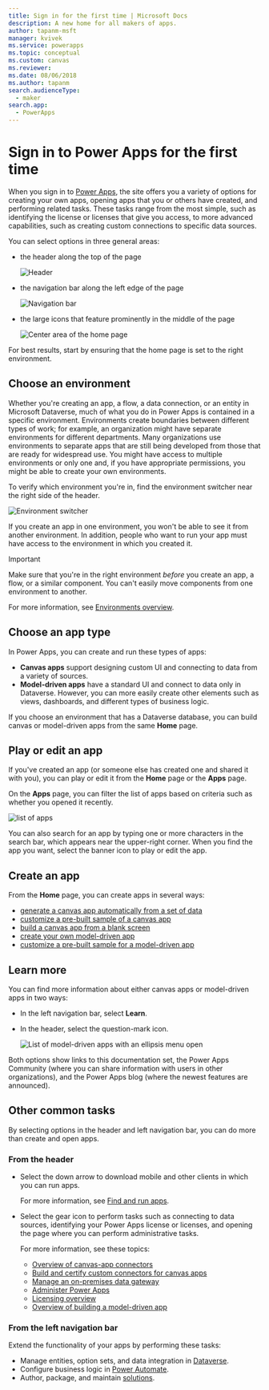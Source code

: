```yaml
---
title: Sign in for the first time | Microsoft Docs
description: A new home for all makers of apps.
author: tapanm-msft
manager: kvivek
ms.service: powerapps
ms.topic: conceptual
ms.custom: canvas
ms.reviewer: 
ms.date: 08/06/2018
ms.author: tapanm
search.audienceType: 
  - maker
search.app: 
  - PowerApps
---
```

# Sign in to Power Apps for the first time

When you sign in to [Power Apps](https://make.powerapps.com?utm_source=padocs&utm_medium=linkinadoc&utm_campaign=referralsfromdoc), the site offers you a variety of options for creating your own apps, opening apps that you or others have created, and performing related tasks. These tasks range from the most simple, such as identifying the license or licenses that give you access, to more advanced capabilities, such as creating custom connections to specific data sources.

You can select options in three general areas:

- the header along the top of the page

    ![Header](media/intro-maker-portal/header.png)

- the navigation bar along the left edge of the page

    ![Navigation bar](media/intro-maker-portal/nav-bar.png)

- the large icons that feature prominently in the middle of the page

    ![Center area of the home page](media/intro-maker-portal/center-area.png)

For best results, start by ensuring that the home page is set to the right environment.

## Choose an environment

Whether you're creating an app, a flow, a data connection, or an entity in Microsoft Dataverse, much of what you do in Power Apps is contained in a specific environment. Environments create boundaries between different types of work; for example, an organization might have separate environments for different departments. Many organizations use environments to separate apps that are still being developed from those that are ready for widespread use. You might have access to multiple environments or only one and, if you have appropriate permissions, you might be able to create your own environments.

To verify which environment you're in, find the environment switcher near the right side of the header.

![Environment switcher](media/intro-maker-portal/environment-switcher.png)

If you create an app in one environment, you won't be able to see it from another environment. In addition, people who want to run your app must have access to the environment in which you created it.

> [!IMPORTANT]
> Make sure that you're in the right environment *before* you create an app, a flow, or a similar component. You can't easily move components from one environment to another.

For more information, see [Environments overview](../../administrator/environments-overview.md).

## Choose an app type

In Power Apps, you can create and run these types of apps:

- **Canvas apps** support designing custom UI and connecting to data from a variety of sources.
- **Model-driven apps** have a standard UI and connect to data only in Dataverse. However, you can more easily create other elements such as views, dashboards, and different types of business logic.

If you choose an environment that has a Dataverse database, you can build canvas or model-driven apps from the same **Home** page.

## Play or edit an app

If you've created an app (or someone else has created one and shared it with you), you can play or edit it from the **Home** page or the **Apps** page.

On the **Apps** page, you can filter the list of apps based on criteria such as whether you opened it recently.

![list of apps](./media/intro-maker-portal/find-apps.png)

You can also search for an app by typing one or more characters in the search bar, which appears near the upper-right corner. When you find the app you want, select the banner icon to play or edit the app.

## Create an app

From the **Home** page, you can create apps in several ways:

- [generate a canvas app automatically from a set of data](data-platform-create-app.md)
- [customize a pre-built sample of a canvas app](open-and-run-a-sample-app.md)
- [build a canvas app from a blank screen](data-platform-create-app-scratch.md)
- [create your own model-driven app](../model-driven-apps/overview-model-driven-samples.md)
- [customize a pre-built sample for a model-driven app](../model-driven-apps/build-first-model-driven-app.md)

## Learn more

You can find more information about either canvas apps or model-driven apps in two ways:

- In the left navigation bar, select **Learn**.
- In the header, select the question-mark icon.

    ![List of model-driven apps with an ellipsis menu open](media/intro-maker-portal/help-icon.png)

Both options show links to this documentation set, the Power Apps Community (where you can share information with users in other organizations), and the Power Apps blog (where the newest features are announced).

## Other common tasks

By selecting options in the header and left navigation bar, you can do more than create and open apps.

### From the header

- Select the down arrow to download mobile and other clients in which you can run apps.

    For more information, see [Find and run apps](../../user/index.md).

- Select the gear icon to perform tasks such as connecting to data sources, identifying your Power Apps license or licenses, and opening the page where you can perform administrative tasks.

    For more information, see these topics:

  - [Overview of canvas-app connectors](connections-list.md)
  - [Build and certify custom connectors for canvas apps](register-custom-api.md)
  - [Manage an on-premises data gateway](gateway-management.md)
  - [Administer Power Apps](../../administrator/index.md)
  - [Licensing overview](../../administrator/pricing-billing-skus.md)
  - [Overview of building a model-driven app](../model-driven-apps/model-driven-app-overview.md)

### From the left navigation bar

Extend the functionality of your apps by performing these tasks:

- Manage entities, option sets, and data integration in [Dataverse](../data-platform/data-platform-intro.md).
- Configure business logic in [Power Automate](https://docs.microsoft.com/flow/getting-started).
- Author, package, and maintain [solutions](../../developer/data-platform/introduction-solutions.md).
